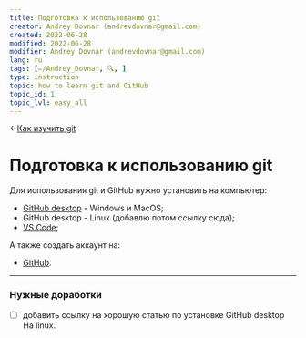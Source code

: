 ```yaml
---
title: Подготовка к использованию git
creator: Andrey Dovnar (andrevdovnar@gmail.com) 
created: 2022-06-28
modified: 2022-06-28
modifier: Andrey Dovnar (andrevdovnar@gmail.com)
lang: ru
tags: [✏️/Andrey_Dovnar, 🔍, ]
type: instruction
topic: how to learn git and GitHub
topic_id: 1
topic_lvl: easy_all
---
```

<-[Как изучить git](http://127.0.0.1:8000/%D0%9A%D0%B0%D0%BA%20%D0%B8%D0%B7%D1%83%D1%87%D0%B8%D1%82%D1%8C%20git/)
# Подготовка к использованию git
Для использования git и GitHub нужно установить на компьютер:

- [GitHub desktop](https://desktop.github.com/) - Windows и MacOS;
- GitHub desktop - Linux (добавлю потом ссылку сюда);
- [VS Code](https://code.visualstudio.com/download);

А также создать аккаунт на:  

- [GitHub](https://github.com/).

---

### Нужные доработки
- [ ] добавить ссылку на хорошую статью по установке GitHub desktop На linux.